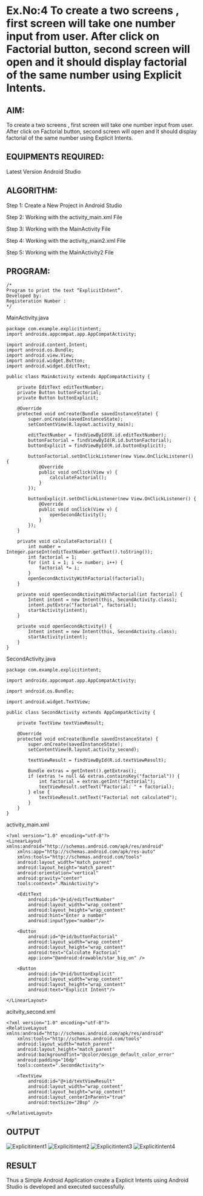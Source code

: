 # Ex.No:4 To create a two screens , first screen will take one number input from user. After click on Factorial button, second screen will open and it should display factorial of the same number using Explicit Intents.


## AIM:

To create a two screens , first screen will take one number input from user. After click on Factorial button, second screen will open and it should display factorial of the same number using Explicit Intents.


## EQUIPMENTS REQUIRED:

Latest Version Android Studio

## ALGORITHM:
Step 1: Create a New Project in Android Studio

Step 2: Working with the activity_main.xml File

Step 3: Working with the MainActivity File

Step 4: Working with the activity_main2.xml File

Step 5: Working with the MainActivity2 File


## PROGRAM:
```
/*
Program to print the text “ExplicitIntent”.
Developed by:
Registeration Number :
*/
```
MainActivity.java
```
package com.example.explicitintent;
import androidx.appcompat.app.AppCompatActivity;

import android.content.Intent;
import android.os.Bundle;
import android.view.View;
import android.widget.Button;
import android.widget.EditText;

public class MainActivity extends AppCompatActivity {

    private EditText editTextNumber;
    private Button buttonFactorial;
    private Button buttonExplicit;

    @Override
    protected void onCreate(Bundle savedInstanceState) {
        super.onCreate(savedInstanceState);
        setContentView(R.layout.activity_main);

        editTextNumber = findViewById(R.id.editTextNumber);
        buttonFactorial = findViewById(R.id.buttonFactorial);
        buttonExplicit = findViewById(R.id.buttonExplicit);

        buttonFactorial.setOnClickListener(new View.OnClickListener() {
            @Override
            public void onClick(View v) {
                calculateFactorial();
            }
        });

        buttonExplicit.setOnClickListener(new View.OnClickListener() {
            @Override
            public void onClick(View v) {
                openSecondActivity();
            }
        });
    }

    private void calculateFactorial() {
        int number = Integer.parseInt(editTextNumber.getText().toString());
        int factorial = 1;
        for (int i = 1; i <= number; i++) {
            factorial *= i;
        }
        openSecondActivityWithFactorial(factorial);
    }

    private void openSecondActivityWithFactorial(int factorial) {
        Intent intent = new Intent(this, SecondActivity.class);
        intent.putExtra("factorial", factorial);
        startActivity(intent);
    }

    private void openSecondActivity() {
        Intent intent = new Intent(this, SecondActivity.class);
        startActivity(intent);
    }
}
```
SecondActivity.java
```
package com.example.explicitintent;

import androidx.appcompat.app.AppCompatActivity;

import android.os.Bundle;

import android.widget.TextView;

public class SecondActivity extends AppCompatActivity {

    private TextView textViewResult;

    @Override
    protected void onCreate(Bundle savedInstanceState) {
        super.onCreate(savedInstanceState);
        setContentView(R.layout.activity_second);

        textViewResult = findViewById(R.id.textViewResult);

        Bundle extras = getIntent().getExtras();
        if (extras != null && extras.containsKey("factorial")) {
            int factorial = extras.getInt("factorial");
            textViewResult.setText("Factorial: " + factorial);
        } else {
            textViewResult.setText("Factorial not calculated");
        }
    }
}
```
activity_main.xml
```
<?xml version="1.0" encoding="utf-8"?>
<LinearLayout xmlns:android="http://schemas.android.com/apk/res/android"
    xmlns:app="http://schemas.android.com/apk/res-auto"
    xmlns:tools="http://schemas.android.com/tools"
    android:layout_width="match_parent"
    android:layout_height="match_parent"
    android:orientation="vertical"
    android:gravity="center"
    tools:context=".MainActivity">

    <EditText
        android:id="@+id/editTextNumber"
        android:layout_width="wrap_content"
        android:layout_height="wrap_content"
        android:hint="Enter a number"
        android:inputType="number"/>

    <Button
        android:id="@+id/buttonFactorial"
        android:layout_width="wrap_content"
        android:layout_height="wrap_content"
        android:text="Calculate Factorial"
        app:icon="@android:drawable/star_big_on" />

    <Button
        android:id="@+id/buttonExplicit"
        android:layout_width="wrap_content"
        android:layout_height="wrap_content"
        android:text="Explicit Intent"/>

</LinearLayout>
```
acitvity_second.xml
```
<?xml version="1.0" encoding="utf-8"?>
<RelativeLayout xmlns:android="http://schemas.android.com/apk/res/android"
    xmlns:tools="http://schemas.android.com/tools"
    android:layout_width="match_parent"
    android:layout_height="match_parent"
    android:backgroundTint="@color/design_default_color_error"
    android:padding="16dp"
    tools:context=".SecondActivity">

    <TextView
        android:id="@+id/textViewResult"
        android:layout_width="wrap_content"
        android:layout_height="wrap_content"
        android:layout_centerInParent="true"
        android:textSize="20sp" />

</RelativeLayout>
```
## OUTPUT
![Explicitintent1](https://github.com/BalaSathiesh/ExplicitIntent-MAD/assets/128462891/d42cfddf-8bd6-440b-9a22-687a52e92581)
![Explicitintent2](https://github.com/BalaSathiesh/ExplicitIntent-MAD/assets/128462891/7d62f49f-a953-4733-8181-6592dd4299e8)
![Explicitintent3](https://github.com/BalaSathiesh/ExplicitIntent-MAD/assets/128462891/1b346825-0472-46d2-83b3-1591a7024221)
![Explicitintent4](https://github.com/BalaSathiesh/ExplicitIntent-MAD/assets/128462891/0d06f10f-558e-489c-bdc3-3532e451ce90)




## RESULT
Thus a Simple Android Application create a Explicit Intents using Android Studio is developed and executed successfully.


